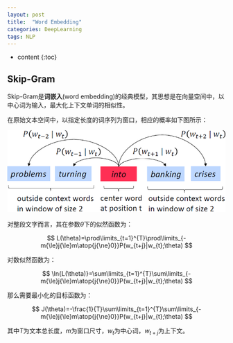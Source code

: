 ```yaml
---
layout: post
title:  "Word Embedding"
categories: DeepLearning
tags: NLP
---
```


* content
{:toc}

## Skip-Gram

Skip-Gram是**词嵌入**(word embedding)的经典模型，其思想是在向量空间中，以中心词为输入，最大化上下文单词的相似性。

在原始文本空间中，以指定长度的词序列为窗口，相应的概率如下图所示：

![](/img/2019-04-17_15-33-51.bmp)

对整段文字而言，其在参数$\theta$下的似然函数为：

$$
L(\theta)=\prod\limits_{t=1}^{T}\prod\limits_{-m{\le}j{\le}m\atop{j{\ne}0}}P(w_{t+j}|w_{t};\theta)
$$

对数似然函数为：

$$
\ln{L(\theta)}=\sum\limits_{t=1}^{T}\sum\limits_{-m{\le}j{\le}m\atop{j{\ne}0}}P(w_{t+j}|w_{t};\theta)
$$

那么需要最小化的目标函数为：

$$
J(\theta)=-\frac{1}{T}\sum\limits_{t=1}^{T}\sum\limits_{-m{\le}j{\le}m\atop{j{\ne}0}}P(w_{t+j}|w_{t};\theta)
$$

其中$T$为文本总长度，$m$为窗口尺寸，$w_{t}$为中心词，$w_{t+j}$为上下文。